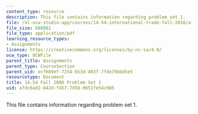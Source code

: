 ```yaml
---
content_type: resource
description: This file contains information regarding problem set 1.
file: /ol-ocw-studio-app/courses/14-54-international-trade-fall-2016/afdc6ad2842df4577d589651fe54c985_MIT14_54F16_ProblemSet1.pdf
file_size: 668881
file_type: application/pdf
learning_resource_types:
- Assignments
license: https://creativecommons.org/licenses/by-nc-sa/4.0/
ocw_type: OCWFile
parent_title: Assignments
parent_type: CourseSection
parent_uid: ecf689ef-7254-b53d-403f-7fde79bbd5e5
resourcetype: Document
title: 14.54 Fall 2006 Problem Set 1
uid: afdc6ad2-842d-f457-7d58-9651fe54c985
---
```

This file contains information regarding problem set 1.